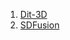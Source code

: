 1. [Dit-3D](https://github.com/Locutusborg/AR2IL/blob/main/SOTA%20models/3D%20models/3D%20Shape%20Generation/Dit-3D.md)
2. [SDFusion](https://github.com/Locutusborg/AR2IL/blob/main/SOTA%20models/3D%20models/3D%20Shape%20Generation/SDFusion.md)
